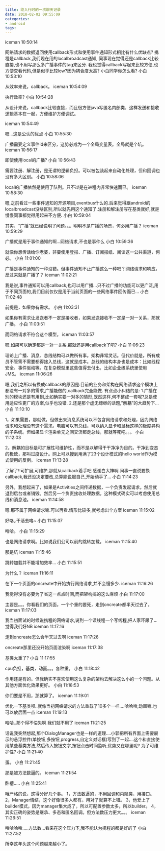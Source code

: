 ```yaml
---
title: 刚入行时的一次聊天记录
date: 2018-02-02 09:55:09
categories:
- android
tags:
---
```

iceman 10:50:14

网络请求的数据返回使用callback形式和使用事件通知形式相比有什么优缺点?
携程是callback,我们现在用的localbroadcast通知,
同事现在觉得还是callback比较直接,也不用写那么多广播事件的tag来区分.
我也觉得callback写起来比较方便,也方便查看代码,但是似乎比较low?因为耦合度太高?
小白同学你怎么看?
小白 10:53:10

从效率来说，callback。
iceman 10:54:09

执行效率?
小白 10:54:28

从设计来说，callback比较直接，而且很方便java写匿名内部类，这样发送和接收逻辑基本在一起，方便维护方便调试。

iceman 10:54:49

嗯…这是公认的优点
小白 10:55:30

广播需要定义事件id来区分，这势必成为一个全局变量表。全局就是个坑。
iceman 10:56:17

即使使用local的广播?
小白 10:56:43

需要注册、解注册，是无谓的逻辑负担。可以被包装起来自动化处理，但和回调也没有多大区别。
小白 10:58:06

local的广播依然是使用了队列。只不过是在进程内非常快速而已。
iceman 10:58:30

嗯,之前看过一些事件通知的开源项目,eventbus什么的.后来觉得跟android的localbroadcast没啥区别,所以就先用这个通知了.注册和解注册写在基类就好,就是慢慢同事都觉得用起来不方便.
小白 10:59:04

其实，“广播”就已经说明了问题。。。明明不是广播的场景，何必用广播？
iceman 10:59:29

广播就是用于事件通知的啊…网络请求,不也是事件么
小白 10:59:36

就像你想传话给你老婆，非要使用登报、广播、订阅报纸、阅读这一公共渠道，何必。
小白 11:01:00

广播是事件通知的一种没错。但事件通知不止广播这么一种吧？网络请求和响应，反过来就是广播了？
iceman 11:02:21

我是说,事件通知可以用callback,也可以用广播…只不过广播的功能可以更广泛,用于不同页面的,我们目前仅仅是用于当前页面的一些网络事件回传而已…
小白 11:02:48

前提是，如果你有需求。
小白 11:03:31

如果你有需求让发送者不一定是接收者，如果发送接收不一定是一对一关系，那就广播。
小白 11:03:51

而网络请求不符合这个模型。
iceman 11:03:57

嗯.如果可以确定都是一对一关系.那就还是用callback了吧?
小白 11:06:23

理论上广播、消息、总线结构可以做所有事，架构非常灵活。但代价就是，所有成员不管需不需要都得接入总线，这就是成本。总线的结构本身也是成本：比如线程安全、事件驱动等。在复杂模型里这些值得去付出，比如企业级系统里使用JMS。
iceman 11:06:26

嗯,我们之所以有换成callback的原因是:目前的业务和架构在网络请求这个模块上都没有一对多的需求,广播能做的,callback完全能做.
有点点小纠结的是:
1.广播在别的模块还是有用到,比如确实要一对多的情形,既然这样,何不整成一套呢?总是使用适应性更广的方案,似乎也没错.
2.还是那个虚无缥缈的话题,”解耦”的大趋势下…
小白 11:10:10

1，如果需要，那就做。但做出来消息系统可以不包含网络请求和处理，因为网络请求和处理没有这个需求。电脑可以有总线，可以纳入显卡和鼠标这样的极度异构的子系统。但如果显卡渲染单元之间交流都走总线，那就等死吧。。。
小白 11:12:03

2，解耦的目标是可扩展性可维护性，而不是以解得干干净净为目的。干净到变态的极致，那叫过度设计。网上可以搜到用满了23个设计模式的hello world作为模式使用的反例。
iceman 11:13:28

了解了!!可扩展,可维护,那就从callback着手吧.感谢白大神啊.同事一直说要换callback,我还没决定要改,总算能说服自己,开始动手了…
小白 11:14:23

另外，我想起来了，如果是Activities之间传递数据，一个负责发起请求，然后就退到后台或者销毁。然后另一个负责接收处理数据。这种模式确实可以考虑使用总线和消息池。
iceman 11:14:58

嗯.那不属于网络请求嘛.可以再看.情形比较多,就考虑出个方案
iceman 11:15:02

好咯,.干活去咯~
小白 11:15:07

哈哈。
小白 11:15:29

也是网络请求啊。比如说我们公司以前的跳转加载。
iceman 11:15:40

那是坑
iceman 11:15:46

跳转加载并不能增加效率…
小白 11:15:51

为什么？
iceman 11:16:11

在下一个页面的oncreate中开始执行网络请求,并不会慢多少.
iceman 11:16:26

我觉得没有必要为了省这一点点时间,而把架构搞的这么麻烦
小白 11:17:00

主要是。。。你看我们的页面，一个个重的要死，走到oncreate都半天过去了。
iceman 11:17:03

我当初面试的时候说携程的网络请求,说到一个读线程一个写线程,把人家吓尿了…觉得我们好NB
iceman 11:17:16

走到oncreate怎么会半天过去啊
iceman 11:17:26

oncreate那里还没开始页面渲染啊
iceman 11:17:38

基类太重了?
小白 11:17:55

cpu负担，基类，动画。。。各种重。
小白 11:18:42

作用还是有的。但我确实不喜欢使用这么复杂的架构去解决这么小的一个问题。从其他方面优化效果更好。
小白 11:18:53

你们要是不用，那就算了。
iceman 11:19:01

优化一下基类呗..就像当初网络请求的方法重载了10多个一样….哈哈哈,动画嘛.也可以放后面一点
iceman 11:19:13

哈哈..那个得不偿失啊.我们就不用了
iceman 11:21:25

话说我突然想起,那个DialogManager也是一样的道理….小郭把所有界面上需要展示的悬浮控件(单按钮,多按钮,progress,自定义对话框)写到了一起….这个和直接使用某些基类方法,然后传入按钮文字,按钮点击时间监听,优势又在哪里呢?
为了可维护性?
小白 11:21:40

蛋。
小白 11:21:45

那是被方法数逼的。
iceman 11:21:54

卧槽…..
小白 11:25:41

哦严格的说，这得分好几个事。
1，方法数逼的，不用回调和内隐类，用接口。
2，Manager情结，这个好像很多人都有。用对了就算不上错。
3，他爱上了builder模式，因为manager集大成了，所以可配置参数太多，所以builder。
4，其实正确的姿势是继承、多态和匿名回调。但方法数压力更大。。。
iceman 11:26:51

哈哈哈哈…..方法数…看来在这个压力下,我不能认为携程的都是好的了
小白 11:27:52

所幸这年头这个问题越来越小了。